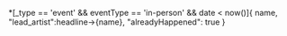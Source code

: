 *[_type == 'event' &&
eventType == 'in-person' &&
date < now()]{
name,
"lead_artist":headline->{name},
"alreadyHappened": true
}
